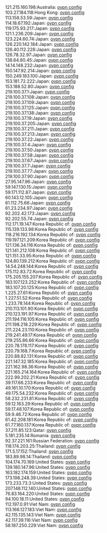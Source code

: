 121.215.160.198:Australia: [ovpn config](vpn/121_215_160_198.ovpn)  
103.27.184.118:Hong Kong: [ovpn config](vpn/103_27_184_118.ovpn)  
113.158.53.59:Japan: [ovpn config](vpn/113_158_53_59.ovpn)  
114.18.67.192:Japan: [ovpn config](vpn/114_18_67_192.ovpn)  
119.175.93.217:Japan: [ovpn config](vpn/119_175_93_217.ovpn)  
121.1.236.209:Japan: [ovpn config](vpn/121_1_236_209.ovpn)  
123.224.60.74:Japan: [ovpn config](vpn/123_224_60_74.ovpn)  
126.220.142.184:Japan: [ovpn config](vpn/126_220_142_184.ovpn)  
126.40.112.228:Japan: [ovpn config](vpn/126_40_112_228.ovpn)  
126.78.32.97:Japan: [ovpn config](vpn/126_78_32_97.ovpn)  
138.64.80.45:Japan: [ovpn config](vpn/138_64_80_45.ovpn)  
14.14.148.232:Japan: [ovpn config](vpn/14_14_148_232.ovpn)  
150.147.92.214:Japan: [ovpn config](vpn/150_147_92_214.ovpn)  
150.249.183.100:Japan: [ovpn config](vpn/150_249_183_100.ovpn)  
153.181.72.222:Japan: [ovpn config](vpn/153_181_72_222.ovpn)  
153.188.52.80:Japan: [ovpn config](vpn/153_188_52_80.ovpn)  
219.100.37.1:Japan: [ovpn config](vpn/219_100_37_1.ovpn)  
219.100.37.108:Japan: [ovpn config](vpn/219_100_37_108.ovpn)  
219.100.37.109:Japan: [ovpn config](vpn/219_100_37_109.ovpn)  
219.100.37.125:Japan: [ovpn config](vpn/219_100_37_125.ovpn)  
219.100.37.138:Japan: [ovpn config](vpn/219_100_37_138.ovpn)  
219.100.37.19:Japan: [ovpn config](vpn/219_100_37_19.ovpn)  
219.100.37.205:Japan: [ovpn config](vpn/219_100_37_205.ovpn)  
219.100.37.211:Japan: [ovpn config](vpn/219_100_37_211.ovpn)  
219.100.37.213:Japan: [ovpn config](vpn/219_100_37_213.ovpn)  
219.100.37.22:Japan: [ovpn config](vpn/219_100_37_22.ovpn)  
219.100.37.4:Japan: [ovpn config](vpn/219_100_37_4.ovpn)  
219.100.37.50:Japan: [ovpn config](vpn/219_100_37_50.ovpn)  
219.100.37.58:Japan: [ovpn config](vpn/219_100_37_58.ovpn)  
219.100.37.67:Japan: [ovpn config](vpn/219_100_37_67.ovpn)  
219.100.37.7:Japan: [ovpn config](vpn/219_100_37_7.ovpn)  
219.100.37.77:Japan: [ovpn config](vpn/219_100_37_77.ovpn)  
219.100.37.90:Japan: [ovpn config](vpn/219_100_37_90.ovpn)  
27.95.147.96:Japan: [ovpn config](vpn/27_95_147_96.ovpn)  
59.147.130.15:Japan: [ovpn config](vpn/59_147_130_15.ovpn)  
59.171.112.87:Japan: [ovpn config](vpn/59_171_112_87.ovpn)  
60.143.12.105:Japan: [ovpn config](vpn/60_143_12_105.ovpn)  
61.112.75.66:Japan: [ovpn config](vpn/61_112_75_66.ovpn)  
61.23.234.97:Japan: [ovpn config](vpn/61_23_234_97.ovpn)  
92.202.42.173:Japan: [ovpn config](vpn/92_202_42_173.ovpn)  
92.202.55.74:Japan: [ovpn config](vpn/92_202_55_74.ovpn)  
112.171.19.147:Korea Republic of: [ovpn config](vpn/112_171_19_147.ovpn)  
115.139.133.98:Korea Republic of: [ovpn config](vpn/115_139_133_98.ovpn)  
118.216.192.134:Korea Republic of: [ovpn config](vpn/118_216_192_134.ovpn)  
119.197.121.209:Korea Republic of: [ovpn config](vpn/119_197_121_209.ovpn)  
121.136.34.116:Korea Republic of: [ovpn config](vpn/121_136_34_116.ovpn)  
121.141.212.108:Korea Republic of: [ovpn config](vpn/121_141_212_108.ovpn)  
121.151.33.95:Korea Republic of: [ovpn config](vpn/121_151_33_95.ovpn)  
124.80.139.212:Korea Republic of: [ovpn config](vpn/124_80_139_212.ovpn)  
14.54.248.144:Korea Republic of: [ovpn config](vpn/14_54_248_144.ovpn)  
175.112.83.72:Korea Republic of: [ovpn config](vpn/175_112_83_72.ovpn)  
175.205.155.207:Korea Republic of: [ovpn config](vpn/175_205_155_207.ovpn)  
183.107.123.252:Korea Republic of: [ovpn config](vpn/183_107_123_252.ovpn)  
183.107.20.125:Korea Republic of: [ovpn config](vpn/183_107_20_125.ovpn)  
1.225.27.61:Korea Republic of: [ovpn config](vpn/1_225_27_61.ovpn)  
1.227.51.52:Korea Republic of: [ovpn config](vpn/1_227_51_52.ovpn)  
1.233.78.144:Korea Republic of: [ovpn config](vpn/1_233_78_144.ovpn)  
210.113.101.90:Korea Republic of: [ovpn config](vpn/210_113_101_90.ovpn)  
210.123.191.97:Korea Republic of: [ovpn config](vpn/210_123_191_97.ovpn)  
211.194.116.105:Korea Republic of: [ovpn config](vpn/211_194_116_105.ovpn)  
211.198.218.229:Korea Republic of: [ovpn config](vpn/211_198_218_229.ovpn)  
211.224.23.110:Korea Republic of: [ovpn config](vpn/211_224_23_110.ovpn)  
219.241.49.17:Korea Republic of: [ovpn config](vpn/219_241_49_17.ovpn)  
219.255.86.66:Korea Republic of: [ovpn config](vpn/219_255_86_66.ovpn)  
220.78.178.117:Korea Republic of: [ovpn config](vpn/220_78_178_117.ovpn)  
220.79.168.7:Korea Republic of: [ovpn config](vpn/220_79_168_7.ovpn)  
220.88.82.131:Korea Republic of: [ovpn config](vpn/220_88_82_131.ovpn)  
221.147.32.185:Korea Republic of: [ovpn config](vpn/221_147_32_185.ovpn)  
221.162.98.36:Korea Republic of: [ovpn config](vpn/221_162_98_36.ovpn)  
221.165.214.164:Korea Republic of: [ovpn config](vpn/221_165_214_164.ovpn)  
222.99.202.21:Korea Republic of: [ovpn config](vpn/222_99_202_21.ovpn)  
39.117.66.233:Korea Republic of: [ovpn config](vpn/39_117_66_233.ovpn)  
49.161.10.170:Korea Republic of: [ovpn config](vpn/49_161_10_170.ovpn)  
49.175.54.232:Korea Republic of: [ovpn config](vpn/49_175_54_232.ovpn)  
58.232.231.81:Korea Republic of: [ovpn config](vpn/58_232_231_81.ovpn)  
59.12.163.29:Korea Republic of: [ovpn config](vpn/59_12_163_29.ovpn)  
59.17.48.107:Korea Republic of: [ovpn config](vpn/59_17_48_107.ovpn)  
59.9.46.72:Korea Republic of: [ovpn config](vpn/59_9_46_72.ovpn)  
61.42.208.181:Korea Republic of: [ovpn config](vpn/61_42_208_181.ovpn)  
61.77.160.137:Korea Republic of: [ovpn config](vpn/61_77_160_137.ovpn)  
37.211.85.123:Qatar: [ovpn config](vpn/37_211_85_123.ovpn)  
5.181.235.14:Romania: [ovpn config](vpn/5_181_235_14.ovpn)  
92.37.221.161:Russian Federation: [ovpn config](vpn/92_37_221_161.ovpn)  
118.174.203.25:Thailand: [ovpn config](vpn/118_174_203_25.ovpn)  
171.5.17.152:Thailand: [ovpn config](vpn/171_5_17_152.ovpn)  
183.89.98.14:Thailand: [ovpn config](vpn/183_89_98_14.ovpn)  
104.174.70.169:United States: [ovpn config](vpn/104_174_70_169.ovpn)  
139.180.147.96:United States: [ovpn config](vpn/139_180_147_96.ovpn)  
163.182.174.159:United States: [ovpn config](vpn/163_182_174_159.ovpn)  
173.198.248.39:United States: [ovpn config](vpn/173_198_248_39.ovpn)  
173.233.73.3:United States: [ovpn config](vpn/173_233_73_3.ovpn)  
207.148.112.140:United States: [ovpn config](vpn/207_148_112_140.ovpn)  
76.83.164.220:United States: [ovpn config](vpn/76_83_164_220.ovpn)  
94.100.18.11:United States: [ovpn config](vpn/94_100_18_11.ovpn)  
112.197.0.91:Viet Nam: [ovpn config](vpn/112_197_0_91.ovpn)  
113.166.127.183:Viet Nam: [ovpn config](vpn/113_166_127_183.ovpn)  
42.115.135.143:Viet Nam: [ovpn config](vpn/42_115_135_143.ovpn)  
42.117.39.116:Viet Nam: [ovpn config](vpn/42_117_39_116.ovpn)  
58.187.250.229:Viet Nam: [ovpn config](vpn/58_187_250_229.ovpn)  
